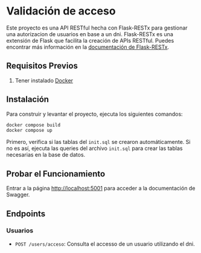 # Validación de acceso

Este proyecto es una API RESTful hecha con Flask-RESTx para gestionar una autorizacion de usuarios en base a un dni. Flask-RESTx es una extensión de Flask que facilita la creación de APIs RESTful. Puedes encontrar más información en la [documentación de Flask-RESTx](https://flask-restx.readthedocs.io/).

## Requisitos Previos

1. Tener instalado [Docker](https://www.docker.com/)

## Instalación
Para construir y levantar el proyecto, ejecuta los siguientes comandos:

```sh
docker compose build
docker compose up
```

Primero, verifica si las tablas del `init.sql` se crearon automáticamente. Si no es así, ejecuta las queries del archivo `init.sql` para crear las tablas necesarias en la base de datos.

## Probar el Funcionamiento

Entrar a la página [http://localhost:5001](http://localhost:5001) para acceder a la documentación de Swagger.

## Endpoints

### Usuarios

- `POST /users/acceso`: Consulta el accesso de un usuario utilizando el dni.


